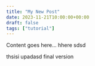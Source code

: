 ```yaml
---
title: "My New Post"
date: 2023-11-21T10:00:00+00:00
draft: false
tags: ["tutorial"]
---
```

Content goes here... hhere
sdsd


thsisi upadasd
final version
